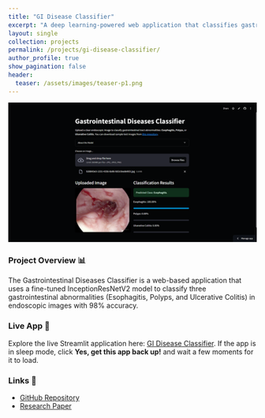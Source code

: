 ```yaml
---
title: "GI Disease Classifier"
excerpt: "A deep learning-powered web application that classifies gastrointestinal diseases from endoscopic images with 98% accuracy."
layout: single
collection: projects
permalink: /projects/gi-disease-classifier/
author_profile: true
show_pagination: false
header:
  teaser: /assets/images/teaser-p1.png
---
```

![GI Disease Classifier](/assets/images/teaser-p1.png)
### Project Overview 📊
The Gastrointestinal Diseases Classifier is a web-based application that uses a fine-tuned InceptionResNetV2 model to classify three gastrointestinal abnormalities (Esophagitis, Polyps, and Ulcerative Colitis) in endoscopic images with 98% accuracy.

### Live App 🔗
Explore the live Streamlit application here: [GI Disease Classifier](https://gidiseaseclassifier.streamlit.app/). If the app is in sleep mode, click **Yes, get this app back up!** and wait a few moments for it to load.

### Links 🔗
- [GitHub Repository](https://github.com/byahmedali/GIDiseaseClassifier)
- [Research Paper](https://peerj.com/articles/cs-2587/)